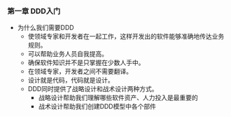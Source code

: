 ### 第一章 DDD入门
* 为什么我们需要DDD
  * 使领域专家和开发者在一起工作，这样开发出的软件能够准确地传达业务规则。
  * 可以帮助业务人员自我提高。
  * 确保软件知识并不是只掌握在少数人手中。
  * 在领域专家，开发者之间不需要翻译。
  * 设计就是代码，代码就是设计。
  * DDD同时提供了战略设计和战术设计两种方式。
    * 战略设计帮助我们理解哪些软件资产、人力投入是最重要的
    * 战术设计帮助我们创建DDD模型中各个部件